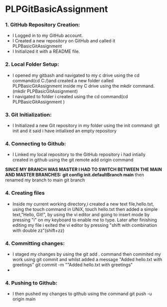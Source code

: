 # PLPGitBasicAssignment
### 1. GitHub Repository Creation:

-  I Logged in to my GitHub account.
-  I Created a new repository on GitHub and called it PLPBasicGitAssignment
- I Initialized it with a README file.

### 2. Local Folder Setup:

- I opened my gitbash and navigated to my c drive using the cd command(cd C:/)and created a new folder called PLPBasicGitAssignment inside my C drive using the mkdir command.(mkdir PLPBasicGitAssignment)
- I navigated to folder i created using the cd command(cd PLPBasicGitAssignment )

### 3. Git Initialization:

- I Initialized a new Git repository in my folder using the init command:
  git init and it said i have intialixed an empty repository
### 4. Connecting to Github:
-   I Linked my local repository to the GitHub repository i had intially created in github using the git remote add origin command

**SINCE MY BRANCH WAS MASTER I HAD TO SWITCH BETWEEN THE MAIN AND MASTER BRANCHES:**
**git config init.defaultBranch main**
then renamed my branch to main git branch 
### 4. Creating files
- Inside my current working directory,i created a new text file,hello.txt, using the touch command in UNiX, touch hello.txt then added a simple text,"Hello, Git!", by using the vi editor and going to insert mode by pressing "i" on my keyboard to enable me to type. Later after finishing editing my file i exited the vi editor by pressing "shift with combination with double zz"(shift+zz)

### 4. Committing changes:
- I staged my changes by using the git add . command then commited my work using git commit and whilst added a message "Added hello.txt with greetings" git commit -m ""Added hello.txt with greetings"
- 
### 4. Pushing to Github:
- I then pushed my changes to github using the command git push -u origin main
  
